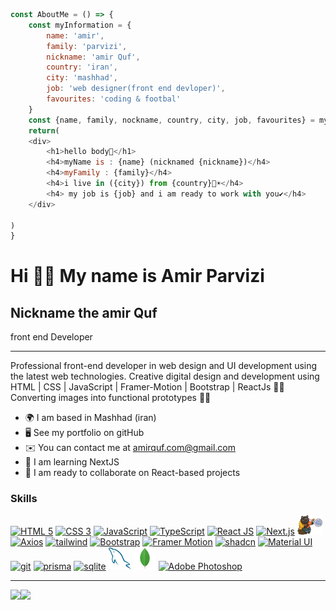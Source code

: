 ```javascript
const AboutMe = () => {
    const myInformation = {
        name: 'amir',
        family: 'parvizi',
        nickname: 'amir Quf',
        country: 'iran',
        city: 'mashhad',
        job: 'web designer(front end devloper)',
        favourites: 'coding & footbal'
    }
    const {name, family, nockname, country, city, job, favourites} = myInformation
    return(
    <div>
        <h1>hello body👋</h1>
        <h4>myName is : {name} (nicknamed {nickname})</h4>
        <h4>myFamily : {family}</h4>
        <h4>i live in ({city}) from {country}🦁☀</h4>
        <h4> my job is {job} and i am ready to work with you✔</h4>
    </div>
    
)
}
```

Hi 🙋‍♂️ My name is Amir Parvizi
======
Nickname the amir Quf
--

front end Developer

---

Professional front-end developer in web design and UI development using the latest web technologies. Creative digital design and development using HTML | CSS | JavaScript | Framer-Motion | Bootstrap | ReactJs 👨‍💻 Converting images into functional prototypes 👨‍💻 

- 🌍 I am based in Mashhad (iran)
- 🖥️ See my portfolio on gitHub
- ✉️ You can contact me at amirquf.com@gmail.com
- 🧠 I am learning NextJS
- 🤝 I am ready to collaborate on React-based projects

### Skills

<p align="left">
    <a href="https://developer.mozilla.org/en-US/docs/Glossary/HTML5" target="_blank" rel="noreferrer"><img src="https://cdn.jsdelivr.net/gh/devicons/devicon/icons/html5/html5-original.svg" width="40" alt="HTML 5" /></a>
    <a href="https://www.w3.org/TR/CSS/#css" target="_blank" rel="noreferrer"><img src="https://cdn.jsdelivr.net/gh/devicons/devicon/icons/css3/css3-original.svg" width="40" alt="CSS 3" /></a>
    <a href="https://developer.mozilla.org/en-US/docs/Web/JavaScript" target="_blank" rel="noreferrer"><img src="https://cdn.jsdelivr.net/gh/devicons/devicon/icons/javascript/javascript-original.svg" width="40" alt="JavaScript" /></a>
    <a href="https://www.typescriptlang.org" target="_blank" rel="noreferrer"><img src="https://cdn.jsdelivr.net/gh/devicons/devicon/icons/typescript/typescript-original.svg" width="40" alt="TypeScript" /></a>
    <a href="https://reactjs.org/" target="_blank" rel="noreferrer"><img src="https://cdn.jsdelivr.net/gh/devicons/devicon/icons/react/react-original.svg" width="40" alt="React JS" /></a>
    <a href="https://nextjs.org/" target="_blank" rel="noreferrer"> <img src="https://cdn.jsdelivr.net/gh/devicons/devicon/icons/nextjs/nextjs-original.svg" width="40" alt="Next.js" /></a>
    <a href="https://zustand-demo.pmnd.rs/" target="_blank" rel="noreferrer"><img src="https://github.com/amir-Quf/amir-Quf/blob/main/zustand.png" width="40" alt="zustand" /></a>
    <a href="https://axios-http.com/docs/intro" target="_blank" rel="noreferrer"><img src="https://cdn.jsdelivr.net/gh/devicons/devicon/icons/axios/axios-plain.svg" width="40" alt="Axios" /></a>
    <a href="https://tailwindcss.com/" target="_blank" rel="noreferrer"><img src="https://www.svgrepo.com/show/374118/tailwind.svg" width="40" alt="tailwind" /></a>
    <a href="https://getbootstrap.com/" target="_blank" rel="noreferrer"><img src="https://cdn.jsdelivr.net/gh/devicons/devicon/icons/bootstrap/bootstrap-original.svg" width="40" alt="Bootstrap" /></a>
    <a href="https://motion.dev/" target="_blank" rel="noreferrer"><img src="https://cdn.worldvectorlogo.com/logos/framer-motion.svg" width="36" height="36" alt="Framer Motion" /></a>
    <a href="https://ui.shadcn.com/" target="_blank" rel="noreferrer"><img src="https://ui.shadcn.com/apple-touch-icon.png" width="40" alt="shadcn" /></a>
    <a href="https://mui.com/material-ui/" target="_blank" rel="noreferrer"><img src="https://cdn.jsdelivr.net/gh/devicons/devicon/icons/materialui/materialui-original.svg" width="40" alt="Material UI" /></a>
    <a href="https://git-scm.com/" target="_blank" rel="noreferrer"><img src="https://upload.wikimedia.org/wikipedia/commons/thumb/3/3f/Git_icon.svg/2048px-Git_icon.svg.png" width="40" alt="git" /></a>
    <a href="https://www.prisma.io/" target="_blank" rel="noreferrer"><img src="https://www.svgrepo.com/show/354210/prisma.svg" width="40" alt="prisma" /></a>
    <a href="https://www.sqlite.org/" target="_blank" rel="noreferrer"><img src="https://www.svgrepo.com/show/374094/sqlite.svg" width="40" alt="sqlite" /></a>
    <a href="https://www.mysql.com/" target="_blank" rel="noreferrer"><img src="https://raw.githubusercontent.com/amir-Quf/amir-Quf/36e3b47851f8453722a72155f7cbc487adc4d0ae/mysql.svg" width="36" height="36" alt="MySQL" /></a>
    <a href="https://www.mongodb.com/" target="_blank" rel="noreferrer"><img src="https://raw.githubusercontent.com/amir-Quf/amir-Quf/36e3b47851f8453722a72155f7cbc487adc4d0ae/mongodb.svg" width="36" height="36" alt="MongoDB" /></a>
    <a href="https://www.adobe.com/uk/products/photoshop.html" target="_blank" rel="noreferrer"><img src="https://cdn.jsdelivr.net/gh/devicons/devicon/icons/photoshop/photoshop-original.svg" width="40" alt="Adobe Photoshop" /></a>
</p>

----
<img src='https://github-readme-stats.vercel.app/api?username=amir-Quf&show_icons=true&theme=radical' /><img src='https://github-readme-stats.vercel.app/api/top-langs/?username=amir-Quf&layout=compact&theme=radical' />
